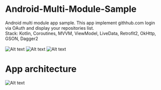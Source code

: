 # Android-Multi-Module-Sample
Android multi module app sample. This app implement githhub.com login via OAuth and display your repositories list. <br />
Stack: Kotlin, Coroutines, MVVM, ViewModel, LiveData, Retrofit2, OkHttp, GSON, Dagger2 <br />  <br />
![Alt text](https://user-images.githubusercontent.com/76266760/120232102-8428a200-c25b-11eb-99f4-bce36b1b3bdf.png "Optional title")
![Alt text](https://user-images.githubusercontent.com/76266760/120232108-8a1e8300-c25b-11eb-9b89-c01294441694.png "Optional title")
![Alt text](https://user-images.githubusercontent.com/76266760/120232116-8db20a00-c25b-11eb-9154-f7f56836a510.png "Optional title") <br />
# App architecture
![Alt text](https://user-images.githubusercontent.com/76266760/120234029-c0f69800-c25f-11eb-898a-0a9e137be833.png "Optional title")
